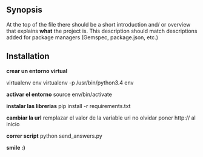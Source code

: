 ## Synopsis

At the top of the file there should be a short introduction and/ or overview that explains **what** the project is. This description should match descriptions added for package managers (Gemspec, package.json, etc.)

## Installation

**crear un entorno virtual**

virtualenv env
virtualenv -p /usr/bin/python3.4 env

**activar el entorno**
source env/bin/activate

**instalar las librerias**
pip install -r requirements.txt

**cambiar la url**
remplazar el valor de la variable uri
no olvidar poner http:// al inicio

**correr script**
python send_answers.py 

**smile :)**
